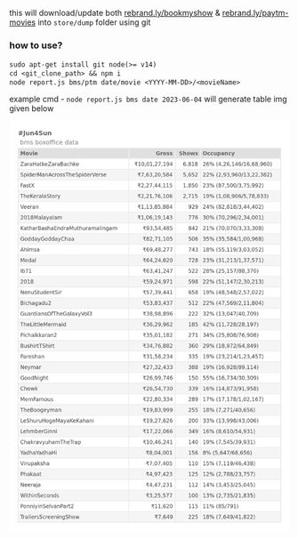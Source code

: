 this will download/update both [rebrand.ly/bookmyshow](http://rebrand.ly/bookmyshow) & [rebrand.ly/paytm-movies](http://rebrand.ly/paytm-movies) into `store/dump` folder using git

### how to use?

```
sudo apt-get install git node(>= v14)
cd <git_clone_path> && npm i
node report.js bms/ptm date/movie <YYYY-MM-DD>/<movieName>
```

example cmd - `node report.js bms date 2023-06-04` will generate table img given below

<img src="./store/dump/report.png" />
